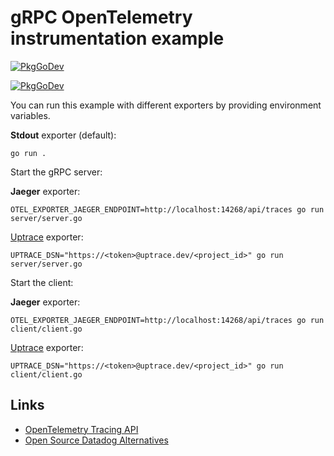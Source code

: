 # gRPC OpenTelemetry instrumentation example

[![PkgGoDev](https://pkg.go.dev/badge/go.opentelemetry.io/contrib/instrumentation/google.golang.org/grpc/otelgrpc)](https://pkg.go.dev/go.opentelemetry.io/contrib/instrumentation/google.golang.org/grpc/otelgrpc)

[![PkgGoDev](https://pkg.go.dev/badge/go.opentelemetry.io/contrib/instrumentation/github.com/labstack/echo/otelecho)](https://pkg.go.dev/go.opentelemetry.io/contrib/instrumentation/github.com/labstack/echo/otelecho)

You can run this example with different exporters by providing environment variables.

**Stdout** exporter (default):

```shell
go run .
```

Start the gRPC server:

**Jaeger** exporter:

```shell
OTEL_EXPORTER_JAEGER_ENDPOINT=http://localhost:14268/api/traces go run server/server.go
```

[Uptrace](https://github.com/middleware-labs/uptrace/) exporter:

```shell
UPTRACE_DSN="https://<token>@uptrace.dev/<project_id>" go run server/server.go
```

Start the client:

**Jaeger** exporter:

```shell
OTEL_EXPORTER_JAEGER_ENDPOINT=http://localhost:14268/api/traces go run client/client.go
```

[Uptrace](https://github.com/middleware-labs/uptrace/) exporter:

```shell
UPTRACE_DSN="https://<token>@uptrace.dev/<project_id>" go run client/client.go
```

## Links

- [OpenTelemetry Tracing API](https://uptrace.dev/opentelemetry/go-tracing.html)
- [Open Source Datadog Alternatives](https://uptrace.dev/blog/open-source-datadog-alternatives.html)
